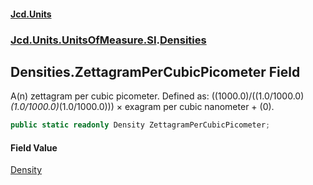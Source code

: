 #### [Jcd.Units](index.md 'index')
### [Jcd.Units.UnitsOfMeasure.SI](Jcd.Units.UnitsOfMeasure.SI.md 'Jcd.Units.UnitsOfMeasure.SI').[Densities](Densities.md 'Jcd.Units.UnitsOfMeasure.SI.Densities')

## Densities.ZettagramPerCubicPicometer Field

A(n) zettagram per cubic picometer. Defined as: ((1000.0)/((1.0/1000.0)*(1.0/1000.0)*(1.0/1000.0))) × exagram per cubic nanometer + (0).

```csharp
public static readonly Density ZettagramPerCubicPicometer;
```

#### Field Value
[Density](Density.md 'Jcd.Units.UnitTypes.Density')